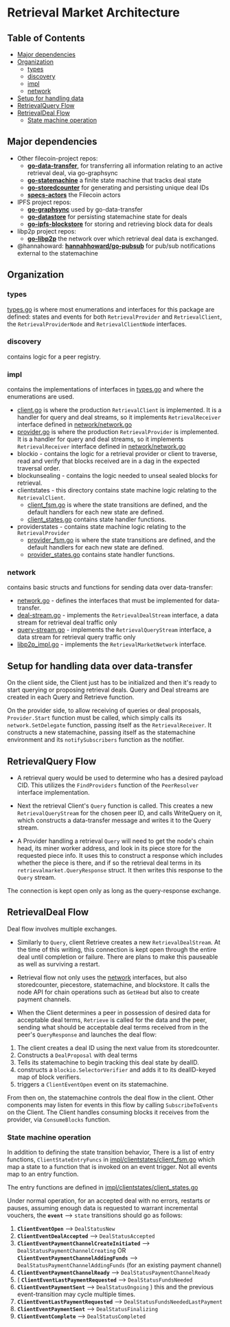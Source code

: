 # Retrieval Market Architecture

## Table of Contents
* [Major dependencies](#major-dependencies)
* [Organization](#organization)
    * [types](#types)
    * [discovery](#discovery)
    * [impl](#impl)
    * [network](#network)
* [Setup for handling data](#setup-for-handling-data-over-data-transfer)
* [RetrievalQuery Flow](#retrievalquery-flow)
* [RetrievalDeal Flow](#retrievaldeal-flow)
    * [State machine operation](#state_machine_operation)

## Major dependencies
* Other filecoin-project repos:
    * [**go-data-transfer**](https://github.com/filecoin-project/go-data-transfer), for transferring all information relating to an active 
        retrieval deal, via go-graphsync
    * [**go-statemachine**](https://github.com/filecoin-project/go-statemachine) a finite state machine that tracks deal state
    * [**go-storedcounter**](https://github.com/filecoin-project/go-storedcounter) for generating and persisting unique deal IDs
    * [**specs-actors**](https://github.com/filecoin-project/specs-actors) the Filecoin actors
* IPFS project repos:   
    * [**go-graphsync**](https://github.com/ipfs/go-graphsync) used by go-data-transfer
    * [**go-datastore**](https://github.com/ipfs/go-datastore) for persisting statemachine state for deals
    * [**go-ipfs-blockstore**](https://github.com/ipfs/go-ipfs-blockstore) for storing and retrieving block data for deals
* libp2p project repos:
    * [**go-libp2p**](https://github.com/libp2p/go-libp2p) the network over which retrieval deal data is exchanged.
* @hannahoward: [**hannahhoward/go-pubsub**](https://github.com/hannahhoward/go-pubsub) for pub/sub notifications external to the statemachine

## Organization
### types
[types.go](./types.go) is where most enumerations and interfaces for this package are defined: states and events for both 
`RetrievalProvider` and `RetrievalClient`, the `RetrievalProviderNode` and `RetrievalClientNode` interfaces.

### discovery
contains logic for a peer registry. 

### impl
contains the implementations of interfaces in [types.go](./types.go) and where the enumerations are used.
* [client.go](./impl/client.go) is where the production `RetrievalClient` is implemented. It is a handler for query and deal streams, so it implements `RetrievalReceiver` interface defined in [network/network.go](./network/network.go)
* [provider.go](./impl/provider.go) is where the production `RetrievalProvider` is implemented. It is a handler for query and deal streams, so it implements `RetrievalReceiver` interface defined in [network/network.go](./network/network.go)
* blockio - contains the logic for a retrieval provider or client to traverse, read and verify that blocks received are in a dag in the expected traversal order.
* blockunsealing - contains the logic needed to unseal sealed blocks for retrieval.
* clientstates - this directory contains state machine logic relating to the `RetrievalClient`.
    * [client_fsm.go](./impl/clientstates/client_fsm.go)  is where the state transitions are defined, and the default handlers for each new state are defined.
    * [client_states.go](./impl/clientstates/client_states.go) contains state handler functions.
* providerstates - contains state machine logic relating to the `RetrievalProvider`
    * [provider_fsm.go](./impl/providerstates/provider_fsm.go) is where the state transitions are defined, and the default handlers for each new state are defined.
    * [provider_states.go](./impl/providerstates/provider_states.go) contains state handler functions.

### network
contains basic structs and functions for sending data over data-transfer:
* [network.go](./network/network.go) - defines the interfaces that must be implemented for data-transfer.
* [deal-stream.go](./network/deal_stream.go) - implements the `RetrievalDealStream` interface, a data stream for retrieval deal traffic only
* [query-stream.go](./network/query_stream.go) - implements the `RetrievalQueryStream` interface, a data stream for retrieval query traffic only
* [libp2p_impl.go](./network/libp2p_impl.go) - implements the `RetrievalMarketNetwork` interface.

## Setup for handling data over data-transfer
On the client side, the Client just has to be initialized and then it's ready to start querying or proposing retrieval deals.
Query and Deal streams are created in each Query and Retrieve function.

On the provider side, to allow receiving of queries or deal proposals, `Provider.Start` function must be called, 
which simply calls its `network.SetDelegate` function, passing itself as the `RetrievalReceiver`. 
It constructs a new statemachine, passing itself as the statemachine environment and its `notifySubscribers` 
function as the notifier.


## RetrievalQuery Flow
* A retrieval query would be used to determine who has a desired payload CID. This utilizes 
the `FindProviders` function of the `PeerResolver` interface implementation.

* Next the retrieval Client's `Query` function is called. This creates a new `RetrievalQueryStream` for the chosen peer ID, 
and calls WriteQuery on it, which constructs a data-transfer message and writes it to the Query stream.

* A Provider handling a retrieval `Query` will need to get the node's chain head, its miner worker address, and look
in its piece store for the requested piece info. It uses this to construct a response which includes whether the
piece is there, and if so the retrieval deal terms in its `retrievalmarket.QueryResponse` struct.  It then writes this
response to the `Query` stream.

The connection is kept open only as long as the query-response exchange.

## RetrievalDeal Flow
Deal flow involves multiple exchanges.

* Similarly to `Query`, client Retrieve creates a new `RetrievalDealStream`.  At the time of this writing, this connection is 
kept open through the entire deal until completion or failure.  There are plans to make this pauseable as well as surviving
a restart.

* Retrieval flow not only uses the [network](./network/network.go) interfaces, but also storedcounter, piecestore, statemachine, and blockstore. 
It calls the node API for chain operations such as `GetHead` but also to create payment channels.

* When the Client determines a peer in possession of desired data for acceptable deal terms, `Retrieve` is called for the 
data and the peer, sending
what should be acceptable deal terms received from in the peer's `QueryResponse` and launches the deal flow:

1. The client creates a deal ID using the next value from its storedcounter.
1. Constructs a `DealProposal` with deal terms
1. Tells its statemachine to begin tracking this deal state by dealID.
1. constructs a `blockio.SelectorVerifier` and adds it to its dealID-keyed map of block verifiers.
1. triggers a `ClientEventOpen` event on its statemachine.

From then on, the statemachine controls the deal flow in the client. Other components may listen for events in this flow by calling
`SubscribeToEvents` on the Client. The Client handles consuming blocks it receives from the provider, via `ConsumeBlocks` function.

### State machine operation

In addition to defining the state transition behavior, There is a list of entry functions, `ClientStateEntryFuncs` in [impl/clientstates/client_fsm.go](./impl/clientstates/client_fsm.go) which map a 
state to a function that is invoked on an event trigger. Not all events map to an entry function.

The entry functions are defined in [impl/clientstates/client_states.go](./impl/clientstates/client_states.go)

Under normal operation, for an accepted deal with no errors, restarts or pauses, assuming enough data 
is requested to warrant incremental vouchers, the **`event`** ⟶ `state` transitions should go as follows: 

1. **`ClientEventOpen`** ⟶ `DealStatusNew`
1. **`ClientEventDealAccepted`** ⟶ `DealStatusAccepted`
1. **`ClientEventPaymentChannelCreateInitiated`** ⟶ `DealStatusPaymentChannelCreating` 
   OR <br>
   **`ClientEventPaymentChannelAddingFunds`** ⟶ `DealStatusPaymentChannelAddingFunds` (for an existing payment channel)
1. **`ClientEventPaymentChannelReady`** ⟶ `DealStatusPaymentChannelReady`
1. ( **`ClientEventLastPaymentRequested`** ⟶ `DealStatusFundsNeeded`
1.   **`ClientEventPaymentSent`** ⟶ `DealStatusOngoing` ) 
     this and the previous event-transition may cycle multiple times.
1. **`ClientEventLastPaymentRequested`** ⟶ `DealStatusFundsNeededLastPayment`
1. **`ClientEventPaymentSent`** ⟶ `DealStatusFinalizing`
1. **`ClientEventComplete`** ⟶ `DealStatusCompleted`